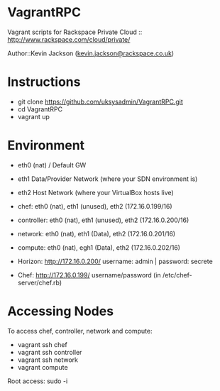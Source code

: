 VagrantRPC
==========

Vagrant scripts for Rackspace Private Cloud :: http://www.rackspace.com/cloud/private/

Author::Kevin Jackson (kevin.jackson@rackspace.co.uk)

Instructions
============
* git clone https://github.com/uksysadmin/VagrantRPC.git
* cd VagrantRPC
* vagrant up

Environment
===========

* eth0 (nat) / Default GW
* eth1 Data/Provider Network (where your SDN environment is)
* eth2 Host Network (where your VirtualBox hosts live)

* chef: eth0 (nat), eth1 (unused), eth2 (172.16.0.199/16)
* controller: eth0 (nat), eth1 (unused), eth2 (172.16.0.200/16)
* network: eth0 (nat), eth1 (Data), eth2 (172.16.0.201/16)
* compute: eth0 (nat), egh1 (Data), eth2 (172.16.0.202/16)

* Horizon: http://172.16.0.200/    username: admin | password: secrete
* Chef: http://172.16.0.199/       username/password (in /etc/chef-server/chef.rb)

Accessing Nodes
===============
To access chef, controller, network and compute:

* vagrant ssh chef
* vagrant ssh controller
* vagrant ssh network
* vagrant compute

Root access: sudo -i
